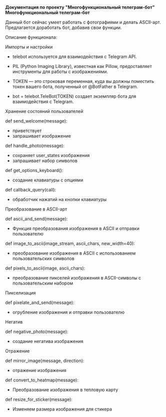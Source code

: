 **Документация по проекту "Многофункциональный телеграм-бот"
Многофункциональный телеграм-бот**

Данный бот сейчас умеет работать с фотографиями и делать ASCII-арт. Предлагается доработать бот, добавив свои функции.

Описание функционала:

Импорты и настройки

- telebot используется для взаимодействия с Telegram API.

- PIL (Python Imaging Library), известная как Pillow, предоставляет инструменты для работы с изображениями.

- TOKEN — это строковая переменная, куда вы должны поместить токен вашего бота, полученный от @BotFather в Telegram.

- bot = telebot.TeleBot(TOKEN) создает экземпляр бота для взаимодействия с Telegram.

Хранение состояний пользователей

def send_welcome(message): 
- приветствует
- запрашивает изображение

def handle_photo(message):
- сохраняет user_states изображения
- запрашивает набор символов

def get_options_keyboard(): 
- создание клавиатуры с опциями

def callback_query(call): 
- обработчик нажатий на кнопки клавиатуры

Преобразование в ASCII-арт

def ascii_and_send(message):
- Функция преобразования изображения в ASCII и отправки пользователю

def image_to_ascii(image_stream, ascii_chars, new_width=40):
- преобразование изображения в ASCII с использованием пользовательских символов

def pixels_to_ascii(image, ascii_chars):
- преобразование пикселей изображения в ASCII-символы с пользовательским набором

Пикселизация

def pixelate_and_send(message):
- огрубление изображения и отправки пользователю

Негатив

def negative_photo(message):
- создание негатива изображения

Отражение

def mirror_image(message, direction):
- отражение изображения

def convert_to_heatmap(message):
- Преобразование изображения в тепловую карту

def resize_for_sticker(message):
- Изменяем размера изображения для стикера


